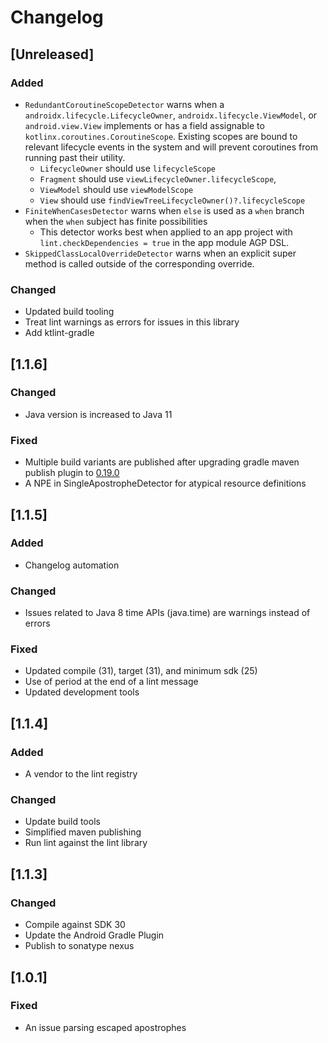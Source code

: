 # Changelog

## [Unreleased]
### Added
- `RedundantCoroutineScopeDetector` warns when a `androidx.lifecycle.LifecycleOwner`, `androidx.lifecycle.ViewModel`, or `android.view.View` implements or has a field assignable to `kotlinx.coroutines.CoroutineScope`.
  Existing scopes are bound to relevant lifecycle events in the system and will prevent coroutines from running past their utility.
  - `LifecycleOwner` should use `lifecycleScope`
  - `Fragment` should use `viewLifecycleOwner.lifecycleScope`,
  - `ViewModel` should use `viewModelScope`
  - `View` should use `findViewTreeLifecycleOwner()?.lifecycleScope`
- `FiniteWhenCasesDetector` warns when `else` is used as a `when` branch when the `when` subject has finite possibilities
  - This detector works best when applied to an app project with `lint.checkDependencies = true` in the app module AGP DSL.
- `SkippedClassLocalOverrideDetector` warns when an explicit super method is called outside of the corresponding override.

### Changed
- Updated build tooling
- Treat lint warnings as errors for issues in this library
- Add ktlint-gradle

## [1.1.6]
### Changed
- Java version is increased to Java 11

### Fixed
- Multiple build variants are published after upgrading gradle maven publish plugin to [0.19.0](https://github.com/vanniktech/gradle-maven-publish-plugin/blob/master/CHANGELOG.md#version-0190-2022-02-26)
- A NPE in SingleApostropheDetector for atypical resource definitions

## [1.1.5]
### Added
- Changelog automation

### Changed
- Issues related to Java 8 time APIs (java.time) are warnings instead of errors

### Fixed
- Updated compile (31), target (31), and minimum sdk (25)
- Use of period at the end of a lint message
- Updated development tools

## [1.1.4]
### Added
- A vendor to the lint registry

### Changed
- Update build tools
- Simplified maven publishing
- Run lint against the lint library

## [1.1.3]
### Changed
- Compile against SDK 30
- Update the Android Gradle Plugin
- Publish to sonatype nexus

## [1.0.1]
### Fixed
- An issue parsing escaped apostrophes

